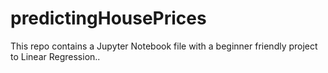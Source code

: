 # predictingHousePrices
This repo contains a Jupyter Notebook file with a beginner friendly project to Linear Regression..

